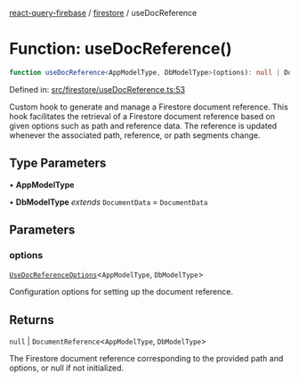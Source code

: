 [react-query-firebase](../../modules.md) / [firestore](../index.md) / useDocReference

# Function: useDocReference()

```ts
function useDocReference<AppModelType, DbModelType>(options): null | DocumentReference<AppModelType, DbModelType>
```

Defined in: [src/firestore/useDocReference.ts:53](https://github.com/vpishuk/react-query-firebase/blob/7fbf9b6c8d5aecd24bcbf362edabf19ee5b1c72c/src/firestore/useDocReference.ts#L53)

Custom hook to generate and manage a Firestore document reference.
This hook facilitates the retrieval of a Firestore document reference based on given options such as path and reference data.
The reference is updated whenever the associated path, reference, or path segments change.

## Type Parameters

• **AppModelType**

• **DbModelType** *extends* `DocumentData` = `DocumentData`

## Parameters

### options

[`UseDocReferenceOptions`](../type-aliases/UseDocReferenceOptions.md)\<`AppModelType`, `DbModelType`\>

Configuration options for setting up the document reference.

## Returns

`null` \| `DocumentReference`\<`AppModelType`, `DbModelType`\>

The Firestore document reference corresponding to the provided path and options, or null if not initialized.
